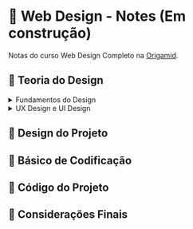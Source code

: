 # :pushpin: Web Design - Notes (Em construção)
Notas do curso Web Design Completo na <a href="https://www.origamid.com/">Origamid</a>.

## :triangular_flag_on_post: Teoria do Design

<details>
<summary>Fundamentos do Design</summary>
<br>
  
- **O que é Design?**

    >Design é acrescentar valor e **significado**, **simplificar**, **esclarecer**, **modificar**, **dignificar**, **dramatizar**, **persuadir** e talvez até mesmo **entreter**. - Paul Rand

    Recomendação: https://www.awwwards.com/ (Site com projetos de design premiados)

----
- **Formas e Espaço**
  
  1- Forma Geométrica (Angulosas - Artificiais)

    <img src = "https://user-images.githubusercontent.com/53382761/138531468-07e93a0e-5dd5-4755-8423-48920693c1fa.png" width = "400" alt="formas-artificiais-e-angulosas">
  
  >fonte: Origamid

  2- Forma Orgânica (Curvilíneas - Gestuais)

    <img src = "https://user-images.githubusercontent.com/53382761/138531542-6f05bf3a-be4b-47b9-89ba-29f748ac9b33.png" width = "400" alt="formas-curvilíneas-e-gestuais">
  
  >fonte: Origamid
  
    *\*É fundamental a comunicação visual entre os elementos*

- **Espaço**
  > O espaço é definido e adquire significado no instante em que uma forma aparece dentro dele. - Timothy Samara

  Espaços **vazios** dão **enfoque** na forma e conteúdo que aparece.

----
- **Cores**
  
    > Há poucos estímulos visuais tão potentes quanto as cores, elas são uma ferramenta de comunicação extremamente útil. - Timothy Samara

  - Círculo Cromático (Criado por Albert Munsell)
  
    - Cores primárias, secundárias e terciárias
  
  - Site remendado <a href="color.adobe.com">color.adobe.com</a>
  - Relatividade da cor
  - Significado das cores (pode variar de acordo com a cultura)
    - Otimismo (amarelo)
    - Confiança (confiança)
    - Coragem (vermelho)
    - Etc ..
  - RGB (Sistema de cores aditivas: Red, Green, Blue)
  - Joalheria de cores
    - <a href="dribbble.com">dribbble.com</a>
    - <a href="color.adobe.com">color.adobe.com</a>
    - <a href="design-seeds.com">design-seeds.com</a>
  - Contraste
    - Relação entre matiz, saturação e valor
      - Matiz: Cor pura
      - Saturação: Pureza da cor é um parâmetro que especifica a qualidade de um matiz de cor pelo grau de mesclagem do matiz com a cor branca (fonte: Wikipédia)
      - Valor: Todo matiz (cor) tem um valor equivalente. Os diferentes valores podem ser alterados através da variação da luminosidade, da saturação, do brilho, entre outros parâmetros (fonte: Wikipédia)
    - Corpo de texto precisa de uma boa relação de contraste com o fundo
    - Contraste defini o que é visto primeiro

- **Tipografia**
  
  > É a arte e processo de criação de um texto. O objetivo principal é dar ordem estrutural e formar a comunicação - Wikipédia
  > Se a tipografia faz algum sentido, ele é visual e histórico - Robert Bringhurst
  
  - História
    - Gutenberg: Invento global da prensa móvel
  - Sem Serifa (Ex: Helvética Arial e Avenir)
    - Neutras
    - Retas
    - Web
  - Serifadas (Ex: Garamond, Georgia e Bakerville)
    - Clássicas
    - Detalhes na ponta (Serifas - imitando o escrito real de lápis)
    - Livros
  - Serifadas Grossas(Ex: Rockwell, Bitter e Kreon)
    - Encorpadas
    - Peso maior
    - Títulos
  - Script (Salamander, Lucida Calligraphy)
    - Mais suave
    - Estilo pincel
  - Góticas / Blackletter (New Rocker, Cabazon)
    - Refencia período medieval
    - Indicada para título
  - Display (Phosphate, Curlz MT e Hobo)
    - Sem padrão definido
    - Boas para títulos
  
  Recomendações:
  - https://fonts.adobe.com/fonts
  - https://www.fontsquirrel.com/
  - https://fonts.google.com/
  - https://www.typewolf.com/
  
  _Variáveis Tipográficos_ (indicação de corpo de texto, em helvética e arial)
   - Tamanho do tipo (ex. 14px, 16px ou 18px)
   - Altura da linha (ex. 1,5x tamanho do texto. Ou seja 1,5 x 14px = 21px)
   - Largura do texto (no máximo 10/14 palavras por linha)
  
  Escalas Tipográficas
   - Utilize no máximo 6 tamanhos (pode criar um ruido visual)
   - Escala harmônica (11px, 14px, 18px, 24px, 36px e 48 px)
   - Contraste (Utilizar tamanhos diferentes para diferenciar as informações)
  
  _Pareando Tipos_
   - Escolher boas combinações (ex. serifadas para o título e sem serifa para o corpo)
   - Indicação de no máximo 2 tipos (no início)
   - Contraste (Utilizar tipos diferentes para diferenciar as informações)
  
  _Alinhamento_
   - Esquerda (padrão 80% das vezes)
   - Centralizado (Bom para títulos, subtítulos, blocos pequenos de texto)
   - Justificado (Pouco utilizado, gera caminho de rato)
  
  _Elementos_
   - Itálico (palavras importantes)
   - Negrito (citações, títulos de livros/filmes e outros)
   - Sublinhado (links)
   - Caixa ALTA (mais para títulos/subtítulos)
  *(Não utilizar mais de um elemento)
  
  _Tracking e Kerning_
   - Tracking: distância entre todas as letras
   - Kerning: distância entre duas letras
  
- **GRID**
  
  > Consiste em um conjunto de relações baseadas em alinhamento que servem como guias para distribuir os elemnetos ao longo de um formato - Timothy Samara
 
  - Tamanho da coluna (existir uma lógica e consistência)
  - Espaçamento entre colunas (padronizado)
  - Encaixe dos elementos no grid (quebre apenas quando nescessário)
  
- **Dicas (Livro Design pra que não é designer)**

  - Contraste
  - Repetição
  - Alinhamento
  - Proximidade
  
</details>

<details>
<summary>UX Design e UI Design</summary>
<br>
  
  **UX Design**
  >  Qualquer interação entre o usuário e a marca é uma experiência de uso. o trabalho do design é garantir que a necessidade do usuário seja atendida - Origamid
  
  Devemos tentar 
  - Facilidade de Uso
  - Sentidos
  - Experiências
  - Encantamento
  
  Na web:
  - Usabilidade (bom uso)
  - Prazer (surpreender)

  Recomendação:
  - https://www.nngroup.com/
  
</details>

## :triangular_flag_on_post:  Design do Projeto
## :triangular_flag_on_post:  Básico de Codificação
## :triangular_flag_on_post:  Código do Projeto
## :triangular_flag_on_post:  Considerações Finais
